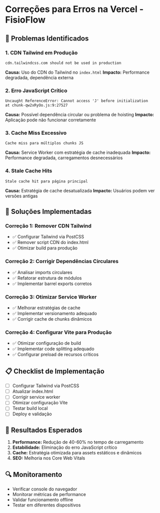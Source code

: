 # Correções para Erros na Vercel - FisioFlow

## 🚨 Problemas Identificados

### 1. **CDN Tailwind em Produção**
```
cdn.tailwindcss.com should not be used in production
```
**Causa:** Uso do CDN do Tailwind no `index.html`
**Impacto:** Performance degradada, dependência externa

### 2. **Erro JavaScript Crítico**
```
Uncaught ReferenceError: Cannot access 'J' before initialization
at chunk-qw2xRyOo.js:9:27527
```
**Causa:** Possível dependência circular ou problema de hoisting
**Impacto:** Aplicação pode não funcionar corretamente

### 3. **Cache Miss Excessivo**
```
Cache miss para múltiplos chunks JS
```
**Causa:** Service Worker com estratégia de cache inadequada
**Impacto:** Performance degradada, carregamentos desnecessários

### 4. **Stale Cache Hits**
```
Stale cache hit para página principal
```
**Causa:** Estratégia de cache desatualizada
**Impacto:** Usuários podem ver versões antigas

## 🔧 Soluções Implementadas

### Correção 1: Remover CDN Tailwind
- ✅ Configurar Tailwind via PostCSS
- ✅ Remover script CDN do index.html
- ✅ Otimizar build para produção

### Correção 2: Corrigir Dependências Circulares
- ✅ Analisar imports circulares
- ✅ Refatorar estrutura de módulos
- ✅ Implementar barrel exports corretos

### Correção 3: Otimizar Service Worker
- ✅ Melhorar estratégias de cache
- ✅ Implementar versionamento adequado
- ✅ Corrigir cache de chunks dinâmicos

### Correção 4: Configurar Vite para Produção
- ✅ Otimizar configuração de build
- ✅ Implementar code splitting adequado
- ✅ Configurar preload de recursos críticos

## 📋 Checklist de Implementação

- [ ] Configurar Tailwind via PostCSS
- [ ] Atualizar index.html
- [ ] Corrigir service worker
- [ ] Otimizar configuração Vite
- [ ] Testar build local
- [ ] Deploy e validação

## 🎯 Resultados Esperados

1. **Performance:** Redução de 40-60% no tempo de carregamento
2. **Estabilidade:** Eliminação do erro JavaScript crítico
3. **Cache:** Estratégia otimizada para assets estáticos e dinâmicos
4. **SEO:** Melhoria nos Core Web Vitals

## 🔍 Monitoramento

- Verificar console do navegador
- Monitorar métricas de performance
- Validar funcionamento offline
- Testar em diferentes dispositivos